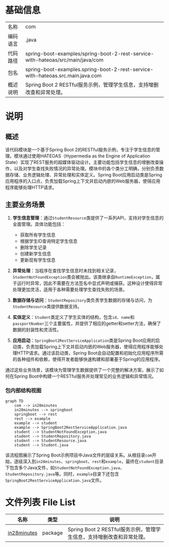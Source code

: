 # 基础信息

|      |      |
|------|------|
| 名称 | com |
| 编码语言 | .java |
| 代码路径 | spring-boot-examples/spring-boot-2-rest-service-with-hateoas/src/main/java/com |
| 包名 | spring-boot-examples.spring-boot-2-rest-service-with-hateoas.src.main.java.com |
| 概述说明 | Spring Boot 2 RESTful服务示例，管理学生信息，支持增删改查和异常处理。 |

# 说明

## 概述
该代码模块是一个基于Spring Boot 2的RESTful服务示例，专注于学生信息的管理。模块通过使用HATEOAS（Hypermedia as the Engine of Application State）实现了REST服务的超媒体驱动设计。主要功能包括学生信息的增删改查操作，以及对学生查找失败情况的异常处理。模块中的各个类分工明确，分别负责数据存储、业务逻辑处理、异常处理和实体定义。Spring Boot应用启动类是Spring应用程序的入口点，负责加载Spring上下文并启动内嵌的Web服务器，使得应用程序能够处理HTTP请求。

## 主要业务场景
1. **学生信息管理**：通过`StudentResource`类提供了一系列API，支持对学生信息的全面管理。具体功能包括：
   - 获取所有学生信息
   - 根据学生ID查询特定学生信息
   - 删除学生记录
   - 创建新学生信息
   - 更新现有学生信息

2. **异常处理**：当程序在查找学生信息时未找到相关记录，`StudentNotFoundException`类会被抛出。该类继承自`RuntimeException`，属于运行时异常，因此不需要在方法签名中显式声明或捕获。这种设计使得异常处理更加灵活，适用于各种需要处理学生查找失败的场景。

3. **数据存储与访问**：`StudentRepository`类负责学生数据的存储与访问，为`StudentResource`类提供数据支持。

4. **实体定义**：`Student`类定义了学生实体的结构，包含`id`、`name`和`passportNumber`三个主要属性，并提供了相应的getter和setter方法，确保了数据的封装性和灵活性。

5. **应用启动**：`SpringBoot2RestServiceApplication`类是Spring Boot应用的启动类，负责加载Spring上下文并启动内嵌的Web服务器，使得应用程序能够处理HTTP请求。通过该启动类，Spring Boot会自动配置和初始化应用程序所需的各种组件和依赖，使得开发者能够快速构建和部署基于Spring的应用程序。

通过这些业务场景，该模块为管理学生数据提供了一个完整的解决方案，展示了如何在Spring Boot中构建一个RESTful服务并处理常见的业务逻辑和异常情况。


### 包内部结构视图

```mermaid
graph TD
    com --> in28minutes
    in28minutes --> springboot
    springboot --> rest
    rest --> example
    example --> student
    example --> SpringBoot2RestServiceApplication.java
    student --> StudentNotFoundException.java
    student --> StudentRepository.java
    student --> StudentResource.java
    student --> Student.java
```

该流程图展示了Spring Boot示例项目中Java文件的层级关系。从根目录`com`开始，逐级深入到`in28minutes`、`springboot`、`rest`和`example`，最终在`student`目录下包含多个Java文件，如`StudentNotFoundException.java`、`StudentRepository.java`等。同时，`example`目录下还包含`SpringBoot2RestServiceApplication.java`文件。

# 文件列表 File List

| 名称   | 类型  | 说明 |
|-------|------|-------------|
| [in28minutes](in28minutes/_module.md) | package | Spring Boot 2 RESTful服务示例，管理学生信息，支持增删改查和异常处理。 |


